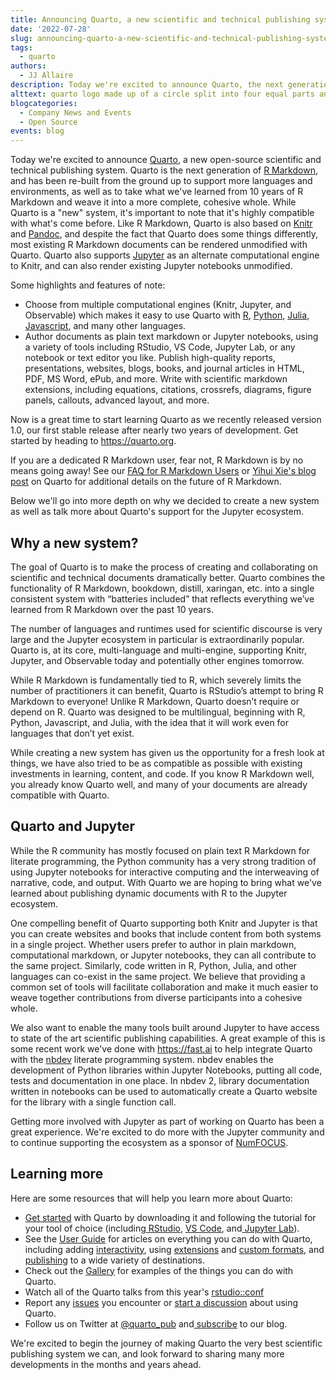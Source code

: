 ```yaml
---
title: Announcing Quarto, a new scientific and technical publishing system
date: '2022-07-28'
slug: announcing-quarto-a-new-scientific-and-technical-publishing-system
tags:
  - quarto
authors:
  - JJ Allaire
description: Today we're excited to announce Quarto, the next generation of R Markdown.
alttext: quarto logo made up of a circle split into four equal parts and the text quarto
blogcategories:
  - Company News and Events
  - Open Source
events: blog
---
```


Today we're excited to announce <a href="https://quarto.org" target = "_blank">Quarto</a>, a new open-source scientific and technical publishing system. Quarto is the next generation of <a href="https://rmarkdown.rstudio.com" target = "_blank">R Markdown</a>, and has been re-built from the ground up to support more languages and environments, as well as to take what we've learned from 10 years of R Markdown and weave it into a more complete, cohesive whole.
While Quarto is a "new" system, it's important to note that it's highly compatible with what's come before. Like R Markdown, Quarto is also based on <a href="https://yihui.name/knitr" target = "_blank">Knitr</a> and <a href="https://pandoc.org" target = "_blank">Pandoc</a>, and despite the fact that Quarto does some things differently, most existing R Markdown documents can be rendered unmodified with Quarto. Quarto also supports <a href="https://jupyter.org" target = "_blank">Jupyter</a> as an alternate computational engine to Knitr, and can also render existing Jupyter notebooks unmodified.

Some highlights and features of note:

* Choose from multiple computational engines (Knitr, Jupyter, and Observable) which makes it easy to use Quarto with <a href="https://quarto.org/docs/computations/r.html" target = "_blank">R</a>, <a href="https://quarto.org/docs/computations/python.html" target = "_blank">Python</a>, <a href="https://quarto.org/docs/computations/julia.html" target = "_blank">Julia</a>, <a href="https://quarto.org/docs/computations/ojs.html" target = "_blank">Javascript</a>, and many other languages.
* Author documents as plain text markdown or Jupyter notebooks, using a variety of tools including RStudio, VS Code, Jupyter Lab, or any notebook or text editor you like.
Publish high-quality reports, presentations, websites, blogs, books, and journal articles in HTML, PDF, MS Word, ePub, and more.
Write with scientific markdown extensions, including equations, citations, crossrefs, diagrams, figure panels, callouts, advanced layout, and more.

Now is a great time to start learning Quarto as we recently released version 1.0, our first stable release after nearly two years of development. Get started by heading to <a href="https://quarto.org" target = "_blank">https://quarto.org</a>.

If you are a dedicated R Markdown user, fear not, R Markdown is by no means going away! See our <a href="https://quarto.org/docs/faq/rmarkdown.html" target = "_blank">FAQ for R Markdown Users</a> or <a href="https://yihui.org/en/2022/04/quarto-r-markdown/" target = "_blank">Yihui Xie's blog post</a> on Quarto for additional details on the future of R Markdown.

Below we'll go into more depth on why we decided to create a new system as well as talk more about Quarto's support for the Jupyter ecosystem.

## Why a new system?

The goal of Quarto is to make the process of creating and collaborating on scientific and technical documents dramatically better. Quarto combines the functionality of R Markdown, bookdown, distill, xaringan, etc. into a single consistent system with “batteries included” that reflects everything we’ve learned from R Markdown over the past 10 years.

The number of languages and runtimes used for scientific discourse is very large and the Jupyter ecosystem in particular is extraordinarily popular. Quarto is, at its core, multi-language and multi-engine, supporting Knitr, Jupyter, and Observable today and potentially other engines tomorrow.

While R Markdown is fundamentally tied to R, which severely limits the number of practitioners it can benefit, Quarto is RStudio’s attempt to bring R Markdown to everyone! Unlike R Markdown, Quarto doesn’t require or depend on R. Quarto was designed to be multilingual, beginning with R, Python, Javascript, and Julia, with the idea that it will work even for languages that don’t yet exist.

While creating a new system has given us the opportunity for a fresh look at things, we have also tried to be as compatible as possible with existing investments in learning, content, and code. If you know R Markdown well, you already know Quarto well, and many of your documents are already compatible with Quarto.

## Quarto and Jupyter

While the R community has mostly focused on plain text R Markdown for literate programming, the Python community has a very strong tradition of using Jupyter notebooks for interactive computing and the interweaving of narrative, code, and output. With Quarto we are hoping to bring what we've learned about publishing dynamic documents with R to the Jupyter ecosystem.

One compelling benefit of Quarto supporting both Knitr and Jupyter is that you can create websites and books that include content from both systems in a single project. Whether users prefer to author in plain markdown, computational markdown, or Jupyter notebooks, they can all contribute to the same project. Similarly, code written in R, Python, Julia, and other languages can co-exist in the same project. We believe that providing a common set of tools will facilitate collaboration and make it much easier to weave together contributions from diverse participants into a cohesive whole.

We also want to enable the many tools built around Jupyter to have access to state of the art scientific publishing capabilities. A great example of this is some recent work we've done with <a href="https://fast.ai" target = "_blank">https://fast.ai</a> to help integrate Quarto with the <a href="https://nbdev.fast.ai/" target = "_blank">nbdev</a> literate programming system. nbdev enables the development of Python libraries within Jupyter Notebooks, putting all code, tests and documentation in one place. In nbdev 2, library documentation written in notebooks can be used to automatically create a Quarto website for the library with a single function call.

Getting more involved with Jupyter as part of working on Quarto has been a great experience. We're excited to do more with the Jupyter community and to continue supporting the ecosystem as a sponsor of <a href="https://numfocus.org/" target = "_blank">NumFOCUS</a>.

## Learning more

Here are some resources that will help you learn more about Quarto:

* [Get started](https://quarto.org/docs/get-started/) with Quarto by downloading it and following the tutorial for your tool of choice (including[ RStudio](https://quarto.org/docs/get-started/hello/rstudio.html), [VS Code](https://quarto.org/docs/get-started/hello/vscode.html), and[ Jupyter Lab](https://quarto.org/docs/get-started/hello/jupyter.html)).
* See the [User Guide](https://quarto.org/docs/guide/) for articles on everything you can do with Quarto, including adding [interactivity](https://quarto.org/docs/interactive/), using [extensions](https://quarto.org/docs/extensions/) and [custom formats](https://quarto.org/docs/extensions/formats.html), and[ publishing](https://quarto.org/docs/publishing/) to a wide variety of destinations.
* Check out the [Gallery](https://quarto.org/docs/gallery/) for examples of the things you can do with Quarto.
* Watch all of the Quarto talks from this year's [rstudio::conf](https://quarto.org/docs/blog/posts/2022-06-21-rstudio-conf-2022-quarto/)  
* Report any [issues](https://github.com/quarto-dev/quarto-cli/issues) you encounter or [start a discussion](https://github.com/quarto-dev/quarto-cli/discussions) about using Quarto.
* Follow us on Twitter at [@quarto_pub](https://twitter.com/quarto_pub) and[ subscribe](https://quarto.org/docs/blog/) to our blog.

We're excited to begin the journey of making Quarto the very best scientific publishing system we can, and look forward to sharing many more developments in the months and years ahead.

